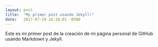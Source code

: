 ```yaml
---
layout: post
title:  "My primer post usando Jekyll!"
date:   2017-07-10 16:16:01 -0500
---
```


Este es mi primer post de la creación de mi página personal de GitHub usando Markdown y Jekyll.
